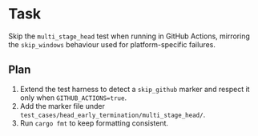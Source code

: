 # Task
Skip the `multi_stage_head` test when running in GitHub Actions, mirroring the `skip_windows` behaviour used for platform-specific failures.

## Plan
1. Extend the test harness to detect a `skip_github` marker and respect it only when `GITHUB_ACTIONS=true`.
2. Add the marker file under `test_cases/head_early_termination/multi_stage_head/`.
3. Run `cargo fmt` to keep formatting consistent.
